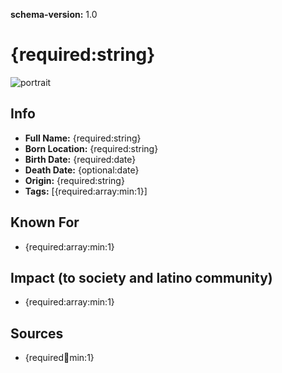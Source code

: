 **schema-version:** 1.0
# {required:string}

![portrait](images/person-image-template.png)

## Info
- **Full Name:** {required:string}
- **Born Location:** {required:string}
- **Birth Date:** {required:date}
- **Death Date:** {optional:date}
- **Origin:** {required:string}
- **Tags:** [{required:array:min:1}]

## Known For
- {required:array:min:1}

## Impact (to society and latino community)
- {required:array:min:1}

## Sources
- {required:link:min:1}